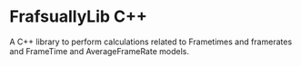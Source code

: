 # FrafsuallyLib C++
A C++ library to perform calculations related to Frametimes and framerates and FrameTime and AverageFrameRate models.
